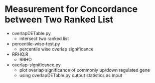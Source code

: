# Measurement for Concordance between Two Ranked List
- overlapDETable.py
  - intersect two ranked list
- percentile-wise-test.py
  - percentile wise overlap significance
- RRHO.R  
  - RRHO
- overlap-significance.py 
  - plot overlap significance of commonly up/down regulated gene
  - using overlapDETable.py output statistics as input
